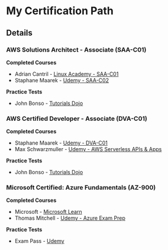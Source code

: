 # My Certification Path


## Details

### AWS Solutions Architect - Associate (SAA-C01)

**Completed Courses**
 - Adrian Cantril - <a href="https://linuxacademy.com/cp/coursescheduler/view/id/449263">Linux Academy - SAA-C01</a>
 - Staphane Maarek - <a href="https://www.udemy.com/course/aws-solutions-architect-professional/">Udemy - SAA-C02</a>
 
**Practice Tests**
 - John Bonso - <a href="https://portal.tutorialsdojo.com/product/aws-certified-solutions-architect-associate-practice-exams-2020/">Tutorials Dojo</a>


### AWS Certified Developer - Associate (DVA-C01)
**Completed Courses**
 - Staphane Maarek - <a href="https://www.udemy.com/course/aws-certified-developer-associate-dva-c01/">Udemy - DVA-C01</a>
 - Max Schwarzmuller - <a href="https://www.udemy.com/course/aws-serverless-a-complete-introduction/">Udemy - AWS Serverless APIs & Apps</a>
 
**Practice Tests**
 - John Bonso - <a href="https://portal.tutorialsdojo.com/product/aws-certified-developer-associate-practice-exams-2020/">Tutorials Dojo</a>


### Microsoft Certified: Azure Fundamentals (AZ-900)
**Completed Courses**
 - Microsoft - <a href="https://www.microsoft.com/en-ca/sites/microsoft-training-days/azure.aspx">Microsoft Learn</a> 
 - Thomas Mitchell - <a href="https://www.udemy.com/course/az-900-azure-exam-prep-understanding-cloud-concepts/">Udemy - Azure Exam Prep</a>
 
 **Practice Tests**
 - Exam Pass - <a href="https://www.udemy.com/course/microsoft-azure-fundamentals-az-900-practice-tests/">Udemy</a>
